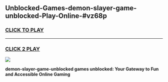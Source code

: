 
## Unblocked-Games-demon-slayer-game-unblocked-Play-Online-#vz68p
<h3>
<a href="https://premium.freeplayer.one?title=demon-slayer-game-unblocked&ref=27F">CLICK TO PLAY</a></h3>
<hr>

<h3>
<a href="https://premium.freeplayer.one?title=demon-slayer-game-unblocked&ref=27F">CLICK 2 PLAY</a>
  
</h3>

<a href="https://premium.freeplayer.one?title=demon-slayer-game-unblocked&ref=27F"><img src="https://clearcache.store/games.png"></a>


**demon-slayer-game-unblocked games unblocked: Your Gateway to Fun and Accessible Online Gaming**
